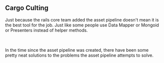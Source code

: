 ##  Cargo Culting
<aside class="notes">
Just because the rails core team added the asset pipeline doesn't mean it is the best tool for the job. Just like some people use Data Mapper or Mongoid or Presenters instead of helper methods.
<br />
<br />
<br />

In the time since the asset pipeline was created, there have been some pretty neat solutions to the problems the asset pipeline attempts to solve.
</aside>
